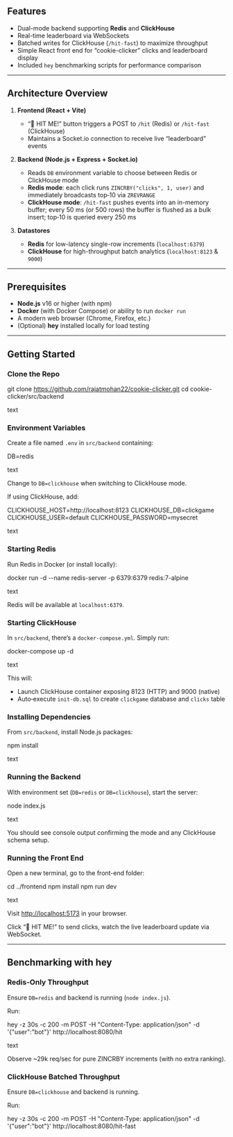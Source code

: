 ## Features

- Dual-mode backend supporting **Redis** and **ClickHouse**  
- Real-time leaderboard via WebSockets  
- Batched writes for ClickHouse (`/hit-fast`) to maximize throughput  
- Simple React front end for “cookie-clicker” clicks and leaderboard display  
- Included `hey` benchmarking scripts for performance comparison  

---

## Architecture Overview

1. **Frontend (React + Vite)**  
   - “🍪 HIT ME!” button triggers a POST to `/hit` (Redis) or `/hit-fast` (ClickHouse)  
   - Maintains a Socket.io connection to receive live “leaderboard” events  

2. **Backend (Node.js + Express + Socket.io)**  
   - Reads `DB` environment variable to choose between Redis or ClickHouse mode  
   - **Redis mode**: each click runs `ZINCRBY("clicks", 1, user)` and immediately broadcasts top‐10 via `ZREVRANGE`  
   - **ClickHouse mode**: `/hit-fast` pushes events into an in-memory buffer; every 50 ms (or 500 rows) the buffer is flushed as a bulk insert; top‐10 is queried every 250 ms  

3. **Datastores**  
   - **Redis** for low-latency single-row increments (`localhost:6379`)  
   - **ClickHouse** for high-throughput batch analytics (`localhost:8123` & `9000`)  

---

## Prerequisites

- **Node.js** v16 or higher (with npm)  
- **Docker** (with Docker Compose) or ability to run `docker run`  
- A modern web browser (Chrome, Firefox, etc.)  
- (Optional) **hey** installed locally for load testing  

---

## Getting Started

### Clone the Repo

git clone https://github.com/rajatmohan22/cookie-clicker.git
cd cookie-clicker/src/backend

text

### Environment Variables

Create a file named `.env` in `src/backend` containing:

DB=redis

text

Change to `DB=clickhouse` when switching to ClickHouse mode.

If using ClickHouse, add:

CLICKHOUSE_HOST=http://localhost:8123
CLICKHOUSE_DB=clickgame
CLICKHOUSE_USER=default
CLICKHOUSE_PASSWORD=mysecret

text

### Starting Redis

Run Redis in Docker (or install locally):

docker run -d --name redis-server -p 6379:6379 redis:7-alpine

text

Redis will be available at `localhost:6379`.

### Starting ClickHouse

In `src/backend`, there’s a `docker-compose.yml`. Simply run:

docker-compose up -d

text

This will:

- Launch ClickHouse container exposing 8123 (HTTP) and 9000 (native)
- Auto‐execute `init-db.sql` to create `clickgame` database and `clicks` table

### Installing Dependencies

From `src/backend`, install Node.js packages:

npm install

text

### Running the Backend

With environment set (`DB=redis` or `DB=clickhouse`), start the server:

node index.js

text

You should see console output confirming the mode and any ClickHouse schema setup.

### Running the Front End

Open a new terminal, go to the front-end folder:

cd ../frontend
npm install
npm run dev

text

Visit [http://localhost:5173](http://localhost:5173) in your browser.

Click “🍪 HIT ME!” to send clicks, watch the live leaderboard update via WebSocket.

---

## Benchmarking with hey

### Redis-Only Throughput

Ensure `DB=redis` and backend is running (`node index.js`).

Run:

hey -z 30s -c 200 -m POST
-H "Content-Type: application/json"
-d '{"user":"bot"}'
http://localhost:8080/hit

text

Observe ~29k req/sec for pure ZINCRBY increments (with no extra ranking).

### ClickHouse Batched Throughput

Ensure `DB=clickhouse` and backend is running.

Run:

hey -z 30s -c 200 -m POST
-H "Content-Type: application/json"
-d '{"user":"bot"}'
http://localhost:8080/hit-fast
